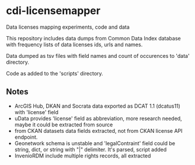 # cdi-licensemapper
Data licenses mapping experiments, code and data


This repository includes data dumps from Common Data Index database with frequency lists of data licenses ids, urls and names.

Data dumped as tsv files with field names and count of occurences to 'data' directory.

Code as added to the 'scripts' directory. 


## Notes

* ArcGIS Hub, DKAN and Socrata data exported as DCAT 1.1 (dcatus11) with 'license' field
* uData provides 'license' field as abbreviation, more research needed, maybe it could be extracted from source
* from CKAN datasets data fields extracted, not from CKAN license API endpoint. 
* Geonetwork schema is unstable and 'legalContraint' field could be string, dict, or string with "|" delimiter. It's parsed, script added
* InvenioRDM include multiple rights records, all extracted


